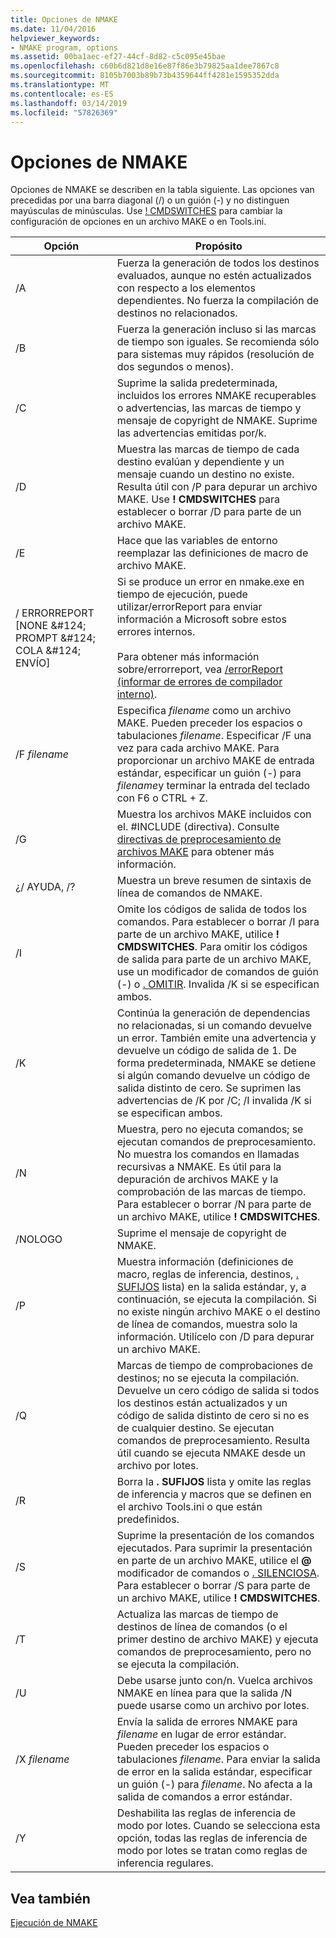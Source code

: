 ```yaml
---
title: Opciones de NMAKE
ms.date: 11/04/2016
helpviewer_keywords:
- NMAKE program, options
ms.assetid: 00ba1aec-ef27-44cf-8d82-c5c095e45bae
ms.openlocfilehash: c60b6d821d8e16e87f86e3b79825aa1dee7867c8
ms.sourcegitcommit: 8105b7003b89b73b4359644ff4281e1595352dda
ms.translationtype: MT
ms.contentlocale: es-ES
ms.lasthandoff: 03/14/2019
ms.locfileid: "57826369"
---
```

# <a name="nmake-options"></a>Opciones de NMAKE

Opciones de NMAKE se describen en la tabla siguiente. Las opciones van precedidas por una barra diagonal (/) o un guión (-) y no distinguen mayúsculas de minúsculas. Use [! CMDSWITCHES](makefile-preprocessing-directives.md) para cambiar la configuración de opciones en un archivo MAKE o en Tools.ini.

|Opción|Propósito|
|------------|-------------|
|/A|Fuerza la generación de todos los destinos evaluados, aunque no estén actualizados con respecto a los elementos dependientes. No fuerza la compilación de destinos no relacionados.|
|/B|Fuerza la generación incluso si las marcas de tiempo son iguales. Se recomienda sólo para sistemas muy rápidos (resolución de dos segundos o menos).|
|/C|Suprime la salida predeterminada, incluidos los errores NMAKE recuperables o advertencias, las marcas de tiempo y mensaje de copyright de NMAKE. Suprime las advertencias emitidas por/k.|
|/D|Muestra las marcas de tiempo de cada destino evalúan y dependiente y un mensaje cuando un destino no existe. Resulta útil con /P para depurar un archivo MAKE. Use **! CMDSWITCHES** para establecer o borrar /D para parte de un archivo MAKE.|
|/E|Hace que las variables de entorno reemplazar las definiciones de macro de archivo MAKE.|
|/ ERRORREPORT [NONE &AMP;#124; PROMPT &AMP;#124; COLA &AMP;#124; ENVÍO]|Si se produce un error en nmake.exe en tiempo de ejecución, puede utilizar/errorReport para enviar información a Microsoft sobre estos errores internos.<br /><br /> Para obtener más información sobre/errorreport, vea [/errorReport (informar de errores de compilador interno)](errorreport-report-internal-compiler-errors.md).|
|/F *filename*|Especifica *filename* como un archivo MAKE. Pueden preceder los espacios o tabulaciones *filename*. Especificar /F una vez para cada archivo MAKE. Para proporcionar un archivo MAKE de entrada estándar, especificar un guión (-) para *filename*y terminar la entrada del teclado con F6 o CTRL + Z.|
|/G|Muestra los archivos MAKE incluidos con el. #INCLUDE (directiva).  Consulte [directivas de preprocesamiento de archivos MAKE](makefile-preprocessing-directives.md) para obtener más información.|
|¿/ AYUDA, /?|Muestra un breve resumen de sintaxis de línea de comandos de NMAKE.|
|/I|Omite los códigos de salida de todos los comandos. Para establecer o borrar /I para parte de un archivo MAKE, utilice **! CMDSWITCHES**. Para omitir los códigos de salida para parte de un archivo MAKE, use un modificador de comandos de guión (-) o [. OMITIR](dot-directives.md). Invalida /K si se especifican ambos.|
|/K|Continúa la generación de dependencias no relacionadas, si un comando devuelve un error. También emite una advertencia y devuelve un código de salida de 1. De forma predeterminada, NMAKE se detiene si algún comando devuelve un código de salida distinto de cero. Se suprimen las advertencias de /K por /C; /I invalida /K si se especifican ambos.|
|/N|Muestra, pero no ejecuta comandos; se ejecutan comandos de preprocesamiento. No muestra los comandos en llamadas recursivas a NMAKE. Es útil para la depuración de archivos MAKE y la comprobación de las marcas de tiempo. Para establecer o borrar /N para parte de un archivo MAKE, utilice **! CMDSWITCHES**.|
|/NOLOGO|Suprime el mensaje de copyright de NMAKE.|
|/P|Muestra información (definiciones de macro, reglas de inferencia, destinos, [. SUFIJOS](dot-directives.md) lista) en la salida estándar, y, a continuación, se ejecuta la compilación. Si no existe ningún archivo MAKE o el destino de línea de comandos, muestra solo la información. Utilícelo con /D para depurar un archivo MAKE.|
|/Q|Marcas de tiempo de comprobaciones de destinos; no se ejecuta la compilación. Devuelve un cero código de salida si todos los destinos están actualizados y un código de salida distinto de cero si no es de cualquier destino. Se ejecutan comandos de preprocesamiento. Resulta útil cuando se ejecuta NMAKE desde un archivo por lotes.|
|/R|Borra la **. SUFIJOS** lista y omite las reglas de inferencia y macros que se definen en el archivo Tools.ini o que están predefinidos.|
|/S|Suprime la presentación de los comandos ejecutados. Para suprimir la presentación en parte de un archivo MAKE, utilice el **\@** modificador de comandos o [. SILENCIOSA](dot-directives.md). Para establecer o borrar /S para parte de un archivo MAKE, utilice **! CMDSWITCHES**.|
|/T|Actualiza las marcas de tiempo de destinos de línea de comandos (o el primer destino de archivo MAKE) y ejecuta comandos de preprocesamiento, pero no se ejecuta la compilación.|
|/U|Debe usarse junto con/n. Vuelca archivos NMAKE en línea para que la salida /N puede usarse como un archivo por lotes.|
|/X *filename*|Envía la salida de errores NMAKE para *filename* en lugar de error estándar. Pueden preceder los espacios o tabulaciones *filename*. Para enviar la salida de error en la salida estándar, especificar un guión (-) para *filename*. No afecta a la salida de comandos a error estándar.|
|/Y|Deshabilita las reglas de inferencia de modo por lotes. Cuando se selecciona esta opción, todas las reglas de inferencia de modo por lotes se tratan como reglas de inferencia regulares.|

## <a name="see-also"></a>Vea también

[Ejecución de NMAKE](running-nmake.md)

